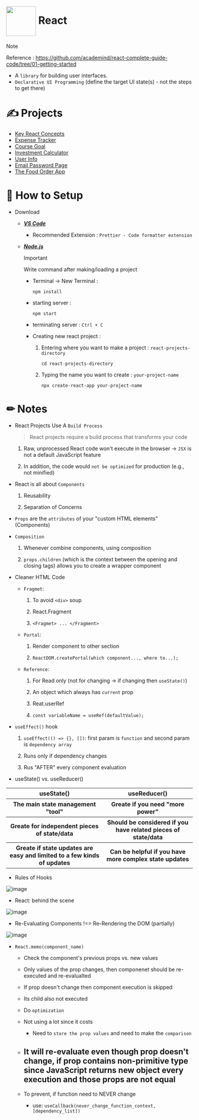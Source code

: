 # <div> <picture> <img align="center" src="https://github.com/kdh4646/react-study/assets/71913953/85a00039-78fa-4efd-845b-d7d8ac23af73" width="80" height="80"> </picture> React </div>
> [!NOTE]
> Reference : https://github.com/academind/react-complete-guide-code/tree/01-getting-started
- A `library` for building user interfaces. 
- `Declarative UI Programming` (define the target UI state(s) - not the steps to get there)

# ✍ Projects
- [Key React Concepts](https://github.com/kdh4646/key-react-concepts)
- [Expense Tracker](https://github.com/kdh4646/expense-tracker)
- [Course Goal](https://github.com/kdh4646/course-goal)
- [Investment Calculator](https://github.com/kdh4646/investment-calculator)
- [User Info](https://github.com/kdh4646/user-info)
- [Email Password Page](https://github.com/kdh4646/email-password-page)
- [The Food Order App](https://github.com/kdh4646/the-food-order-app)

# 📖 How to Setup
- Download
  - <a href="https://code.visualstudio.com/download"> ***VS Code*** </a>
    - Recommended Extension : `Prettier - Code formatter extension`
  - <a href="https://nodejs.org/en/download/current"> ***Node.js*** </a>
  
    > [!IMPORTANT]
    > Write command after making/loading a project
    - Terminal -> New Terminal :
      ```
      npm install
      ```
    - starting server :
      ```
      npm start
      ```
    - terminating server : `Ctrl + C`

    - Creating new react project :
    
      1. Entering where you want to make a project : `react-projects-directory`
      
          ```
          cd react-projects-directory
          ```
      2. Typing the name you want to create : `your-project-name`
      
          ```
          npx create-react-app your-project-name
          ```

#  ✏ Notes
- React Projects Use A `Build Process`

  > React projects require a build process that transforms your code

  1. Raw, unprocessed React code won't execute in the browser -> `JSX` is not a default JavaScript feature
  
  2. In addition, the code would `not be optimized` for production (e.g., not minified)

- React is all about `Components`
  1. Reusability

  2. Separation of Concerns

- `Props` are the `attributes` of your "custom HTML elements" (Components)

- `Composition`
  1. Whenever combine components, using composition
  
  2. `props.children` (which is the context between the opening and closing tags) allows you to create a wrapper component
 
- Cleaner HTML Code
  - `Fragmet`:
    1. To avoid `<div>` soup
    
    2. React.Fragment
    
    3. `<Fragmet> ... </Fragment>`
  
  - `Portal`:
    1. Render component to other section
  
    2. `ReactDOM.createPortal(which component..., where to...);`
  
  - `Reference`:
    1. For Read only (not for changing -> if changing then `useState()`)

    2. An object which always has `current` prop

    3. Reat.userRef

    4. `const variableName = useRef(defaultValue);`

- `useEffect()` hook
  1. `useEffect(() => {}, [])`: first param is `function` and second param is `dependency array`
  
  2. Runs only if dependency changes
  
  3. Rus "AFTER" every component evaluation

- useState() vs. useReducer()
<table>
  <tr>
    <th>
      <strong>
        useState()
      </strong>
    </th>
    <th>
      <strong>
        useReducer()
      </strong>
    </th>
  </tr>
  
  <tr>
    <th>
      The main state management "tool"
    </th>
    <th>
      Greate if you need "more power"
    </th>
  </tr>
  
  <tr>
    <th>
      Greate for independent pieces of state/data
    </th>
    <th>
      Should be considered if you have related pieces of state/data
    </th>
  </tr>

  <tr>
    <th>
      Greate if state updates are easy and limited to a few kinds of updates
    </th>
    <th>
      Can be helpful if you have more complex state updates
    </th>
  </tr>
</table>

- Rules of Hooks

![image](https://github.com/kdh4646/react-study/assets/71913953/c4b4b587-1fd0-46b3-a359-179d84399052)

- React: behind the scene

![image](https://github.com/kdh4646/react-study/assets/71913953/4308cd11-aed7-4e8e-ac0a-b5b1d3649cb1)

- Re-Evaluating Components !== Re-Rendering the DOM (partially)

![image](https://github.com/kdh4646/react-study/assets/71913953/201bead6-750e-425a-88bb-f1970dda7240)

- `React.memo(component_name)`
  - Check the component's previous props vs. new values
  - Only values of the prop changes, then componenet should be re-executed and re-evalualted
  - If prop doesn't change then component execution is skipped
  - Its child also not executed
  - Do `optimization`
  - Not using a lot since it costs
    - Need to `store the prop values` and need to make the `comparison`
  
  - <h2>It will re-evaluate even though prop doesn't change, if prop contains non-primitive type since JavaScript returns new object every execution and those props are not equal</h2>
  
  - To prevent, if function need to NEVER change   
    - use: `useCallback(never_change_function_context, [dependency_list])`
